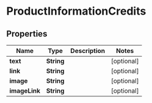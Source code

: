 

# ProductInformationCredits

## Properties

Name | Type | Description | Notes
------------ | ------------- | ------------- | -------------
**text** | **String** |  |  [optional]
**link** | **String** |  |  [optional]
**image** | **String** |  |  [optional]
**imageLink** | **String** |  |  [optional]




